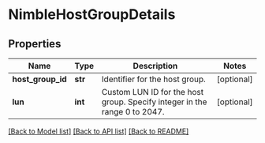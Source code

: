 # NimbleHostGroupDetails

## Properties
Name | Type | Description | Notes
------------ | ------------- | ------------- | -------------
**host_group_id** | **str** | Identifier for the host group. | [optional] 
**lun** | **int** | Custom LUN ID for the host group. Specify integer in the range 0 to 2047. | [optional] 

[[Back to Model list]](../README.md#documentation-for-models) [[Back to API list]](../README.md#documentation-for-api-endpoints) [[Back to README]](../README.md)


